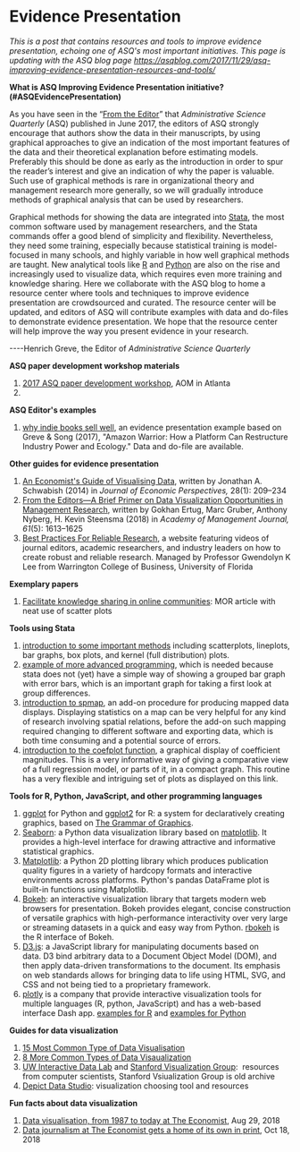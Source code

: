 # Evidence Presentation
<em>This is a post that contains resources and tools to improve evidence presentation, echoing one of ASQ's most important initiatives. This page is updating with the ASQ blog page https://asqblog.com/2017/11/29/asq-improving-evidence-presentation-resources-and-tools/</em>

<strong>What is ASQ Improving Evidence Presentation initiative?(#ASQEvidencePresentation)</strong>

As you have seen in the “<a href="http://journals.sagepub.com/doi/full/10.1177/0001839217707199">From the Editor</a>” that <em>Administrative Science Quarterly</em> (ASQ) published in June 2017, the editors of ASQ strongly encourage that authors show the data in their manuscripts, by using graphical approaches to give an indication of the most important features of the data and their theoretical explanation before estimating models. Preferably this should be done as early as the introduction in order to spur the reader’s interest and give an indication of why the paper is valuable. Such use of graphical methods is rare in organizational theory and management research more generally, so we will gradually introduce methods of graphical analysis that can be used by researchers.

Graphical methods for showing the data are integrated into <a href="https://www.stata.com/">Stata</a>, the most common software used by management researchers, and the Stata commands offer a good blend of simplicity and flexibility. Nevertheless, they need some training, especially because statistical training is model-focused in many schools, and highly variable in how well graphical methods are taught. New analytical tools like <a href="https://www.r-project.org/">R</a> and <a href="https://www.python.org/">Python</a> are also on the rise and increasingly used to visualize data, which requires even more training and knowledge sharing. Here we collaborate with the ASQ blog to home a resource center where tools and techniques to improve evidence presentation are crowdsourced and curated. The resource center will be updated, and editors of ASQ will contribute examples with data and do-files to demonstrate evidence presentation. We hope that the resource center will help improve the way you present evidence in your research.

----Henrich Greve, the Editor of <em>Administrative </em><em>Science Quarterly</em>

<strong>ASQ paper development workshop materials</strong>
<ol>
	<li><a href="http://www.henrichgreve.com/uploads/7/2/2/0/72202341/webposting.pdf">2017 ASQ paper development workshop</a>, AOM in Atlanta</li>
	<li></li>
</ol>
<strong>ASQ Editor's examples</strong>
<ol>
	<li><a href="http://www.organizationalmusings.com/2017/11/improving-evidence-presentation-example.html">why indie books sell well</a>, an evidence presentation example based on Greve & Song (2017), "Amazon Warrior: How a Platform Can Restructure Industry Power and Ecology." Data and do-file are available.</li>
</ol>
<strong>Other guides for evidence presentation</strong>
<ol>
	<li><a href="http://pubs.aeaweb.org/doi/pdfplus/10.1257/jep.28.1.209">An Economist's Guide of Visualising Data</a>, written by Jonathan A. Schwabish (2014) in <em>Journal of Economic Perspectives, </em>28(1): 209–234</li>
	<li><a href="https://journals.aom.org/doi/pdf/10.5465/amj.2018.4005">From the Editors—A Brief Primer on Data Visualization Opportunities in Management Research</a>, written by Gokhan Ertug, Marc Gruber, Anthony Nyberg, H. Kevin Steensma (2018) in <em>Academy of Management Journal, 61</em>(5): 1613–1625</li>
	<li><a href="https://warrington.ufl.edu/reliable-research-in-business/best-practices-for-reliable-research/" target="_blank" rel="noopener">Best Practices For Reliable Research</a>, a website featuring videos of journal editors, academic researchers, and industry leaders on how to create robust and reliable research. Managed by Professor Gwendolyn K Lee from Warrington College of Business, University of Florida</li>
</ol>
<strong>Exemplary papers</strong>
<ol>
	<li><a href="https://www.cambridge.org/core/journals/management-and-organization-review/article/an-alternative-way-to-make-knowledge-sharing-work-in-online-communities-the-effects-of-hidden-knowledge-facilitators/F0E3FEC4A1505D9556E22E8446CE7F1F/core-reader">Facilitate knowledge sharing in online communities</a>: MOR article with neat use of scatter plots</li>
</ol>
<strong>Tools using Stata</strong>
<ol>
	<li><a href="http://data.princeton.edu/stata/graphics.html">introduction to some important methods</a> including scatterplots, lineplots, bar graphs, box plots, and kernel (full distribution) plots.</li>
	<li><a href="https://stats.idre.ucla.edu/stata/faq/how-can-i-make-a-bar-graph-with-error-bars/">example of more advanced programming</a>, which is needed because stata does not (yet) have a simple way of showing a grouped bar graph with error bars, which is an important graph for taking a first look at group differences.</li>
	<li><a href="https://www.stata.com/support/faqs/graphics/spmap-and-maps/">introduction to spmap</a>, an add-on procedure for producing mapped data displays. Displaying statistics on a map can be very helpful for any kind of research involving spatial relations, before the add-on such mapping required changing to different software and exporting data, which is both time consuming and a potential source of errors.</li>
	<li><a href="https://www.stata.com/meeting/germany14/abstracts/materials/de14_jann.pdf">introduction to the coefplot function</a>, a graphical display of coefficient magnitudes. This is a very informative way of giving a comparative view of a full regression model, or parts of it, in a compact graph. This routine has a very flexible and intriguing set of plots as displayed on this link.</li>
</ol>
<strong>Tools for R, Python, JavaScript, and other programming languages</strong>
<ol>
	<li><a href="http://ggplot.yhathq.com/">ggplot</a> for Python and <a href="http://ggplot2.org/">ggplot2</a> for R: a system for declaratively creating graphics, based on <a href="http://amzn.to/2ef1eWp">The Grammar of Graphics</a>.</li>
	<li><a href="https://seaborn.pydata.org/">Seaborn</a>: a Python data visualization library based on <a class="reference external" href="https://matplotlib.org/">matplotlib</a>. It provides a high-level interface for drawing attractive and informative statistical graphics.</li>
	<li><a href="https://matplotlib.org/">Matplotlib</a>: a Python 2D plotting library which produces publication quality figures in a variety of hardcopy formats and interactive environments across platforms. Python's pandas DataFrame plot is built-in functions using Matplotlib.</li>
	<li><a href="https://bokeh.pydata.org/en/latest/">Bokeh</a>: an interactive visualization library that targets modern web browsers for presentation. Bokeh provides elegant, concise construction of versatile graphics with high-performance interactivity over very large or streaming datasets in a quick and easy way from Python. <a href="http://hafen.github.io/rbokeh/">rbokeh</a> is the R interface of Bokeh.</li>
	<li><a href="https://d3js.org/">D3.js</a>: a JavaScript library for manipulating documents based on data. D3 bind arbitrary data to a Document Object Model (DOM), and then apply data-driven transformations to the document. Its emphasis on web standards allows for bringing data to life using HTML, SVG, and CSS and not being tied to a proprietary framework.</li>
	<li><a href="https://plot.ly/">plotly</a> is a company that provide interactive visualization tools for multiple languages (R, python, JavaScript) and has a web-based interface Dash app. <a href="https://moderndata.plot.ly/interactive-r-visualizations-with-d3-ggplot2-rstudio/">examples for R</a> and <a href="https://plot.ly/python/ipython-notebook-tutorial/">examples for Python</a></li>
</ol>
<strong>Guides for data visualization</strong>
<ol>
	<li><a href="https://info.datalabsagency.com/blog/data-visualization-news/15-most-common-types-of-data-visualisation">15 Most Common Type of Data Visualisation</a></li>
	<li><a href="https://info.datalabsagency.com/blog/articles/more-common-of-types-data-visualizations">8 More Common Types of Data Visaualization</a></li>
	<li><a href="http://idl.cs.washington.edu/">UW Interactive Data Lab</a> and <a href="http://vis.stanford.edu/">Stanford Visualization Group</a>:  resources from computer scientists, Stanford Vsiualization Group is old archive</li>
	<li><a href="https://depictdatastudio.com/charts/">Depict Data Studio</a>: visualization choosing tool and resources</li>
</ol>
<strong>Fun facts about data visualization</strong>
<ol>
	<li><a href="https://medium.economist.com/data-visualisation-from-1987-to-today-65d0609c6017">Data visualisation, from 1987 to today at The Economist</a>, Aug 29, 2018</li>
	<li><a href="https://medium.economist.com/data-journalism-at-the-economist-gets-a-home-of-its-own-in-print-92e194c7f67e">Data journalism at The Economist gets a home of its own in print</a>, Oct 18, 2018</li>
</ol>
<code></code>
